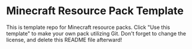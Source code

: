 # Minecraft Resource Pack Template
This is template repo for Minecraft resource packs.
Click "Use this template" to make your own pack utilizing Git.
Don't forget to change the license, and delete this README file afterward!
